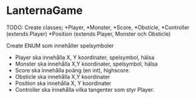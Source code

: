 # LanternaGame

TODO:
Create classes;
*Player,
*Monster,
*Score,
*Obsticle,
*Controller (extends Player)
*Position (extends Player, Monster och Obsticle)

Create ENUM som innehåller spelsymboler

* Player ska innehålla X, Y koordinater, spelsymbol, hälsa
* Monster ska innehålla X,Y koordinater, spelsymbol, hälsa
* Score ska innehålla poäng (en int), highscore.
* Obsticle ska innehålla X,Y koordinater
* Position ska innehålla X, Y koordinater
* Controller ska innehålla vilka tangenter som styr Player.
